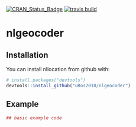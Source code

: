 
<!-- README.md is generated from README.Rmd. Please edit that file -->

[![CRAN\_Status\_Badge](http://www.r-pkg.org/badges/version/nllocation)](https://cran.r-project.org/package=nllocation)
[![travis
build](https://travis-ci.org/edwindj/nllocation.svg?branch=master)](https://travis-ci.org/edwindj/nllocation)

# nlgeocoder

## Installation

You can install nllocation from github with:

``` r
# install.packages("devtools")
devtools::install_github("uRos2018/nlgeocoder")
```

## Example

``` r
## basic example code
```
